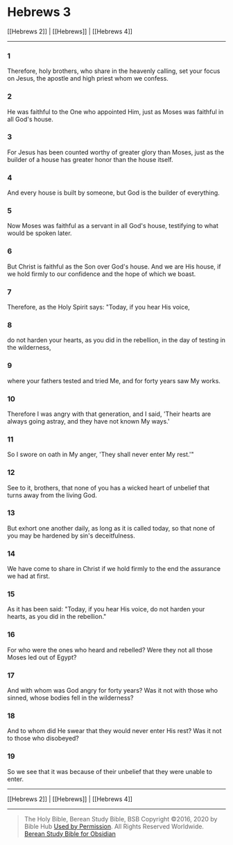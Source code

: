 # Hebrews 3

[[Hebrews 2]] | [[Hebrews]] | [[Hebrews 4]]

---

### 1
Therefore, holy brothers, who share in the heavenly calling, set your focus on Jesus, the apostle and high priest whom we confess.

### 2
He was faithful to the One who appointed Him, just as Moses was faithful in all God's house.

### 3
For Jesus has been counted worthy of greater glory than Moses, just as the builder of a house has greater honor than the house itself.

### 4
And every house is built by someone, but God is the builder of everything.

### 5
Now Moses was faithful as a servant in all God's house, testifying to what would be spoken later.

### 6
But Christ is faithful as the Son over God's house. And we are His house, if we hold firmly to our confidence and the hope of which we boast.

### 7
Therefore, as the Holy Spirit says: "Today, if you hear His voice,

### 8
do not harden your hearts, as you did in the rebellion, in the day of testing in the wilderness,

### 9
where your fathers tested and tried Me, and for forty years saw My works.

### 10
Therefore I was angry with that generation, and I said, 'Their hearts are always going astray, and they have not known My ways.'

### 11
So I swore on oath in My anger, 'They shall never enter My rest.'"

### 12
See to it, brothers, that none of you has a wicked heart of unbelief that turns away from the living God.

### 13
But exhort one another daily, as long as it is called today, so that none of you may be hardened by sin's deceitfulness.

### 14
We have come to share in Christ if we hold firmly to the end the assurance we had at first.

### 15
As it has been said: "Today, if you hear His voice, do not harden your hearts, as you did in the rebellion."

### 16
For who were the ones who heard and rebelled? Were they not all those Moses led out of Egypt?

### 17
And with whom was God angry for forty years? Was it not with those who sinned, whose bodies fell in the wilderness?

### 18
And to whom did He swear that they would never enter His rest? Was it not to those who disobeyed?

### 19
So we see that it was because of their unbelief that they were unable to enter.

---

[[Hebrews 2]] | [[Hebrews]] | [[Hebrews 4]]

---

> The Holy Bible, Berean Study Bible, BSB
> Copyright &copy;2016, 2020 by Bible Hub
> [Used by Permission](https://berean.bible/terms.htm). All Rights Reserved Worldwide.
> [Berean Study Bible for Obsidian](https://github.com/gapmiss/berean-study-bible-for-obsidian)

